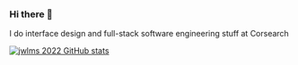 ### Hi there 👋

I do interface design and full-stack software engineering stuff at Corsearch

[![jwlms 2022 GitHub stats](https://github-readme-stats.vercel.app/api?username=jwlms&count_private=true)](https://github.com/jwlms/github-readme-stats)
